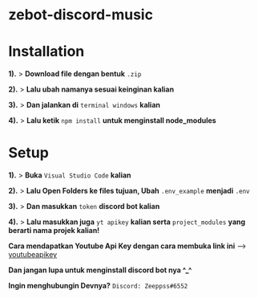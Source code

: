 # zebot-discord-music

# Installation
**1).** > **Download file dengan bentuk** `.zip`

**2).** > **Lalu ubah namanya sesuai keinginan kalian**

**3).** > **Dan jalankan di** `terminal windows` **kalian**

**4).** > **Lalu ketik** `npm install` **untuk menginstall node_modules**

# Setup
**1).** > **Buka** `Visual Studio Code` **kalian**

**2).** > **Lalu Open Folders ke files tujuan, Ubah** `.env_example` **menjadi** `.env` 

**3).** > **Dan masukkan** `token` **discord bot kalian** 

**4).** > **Lalu masukkan juga** `yt apikey` **kalian serta** `project_modules` **yang berarti nama projek kalian!**


 **Cara mendapatkan Youtube Api Key dengan cara membuka link ini** --> [youtubeapikey](https://developers.google.com/)
 
 **Dan jangan lupa untuk menginstall discord bot nya ^_^**
 
 **Ingin menghubungin Devnya?** `Discord: Zeeppss#6552`
